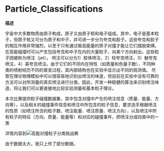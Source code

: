 # Particle_Classifications

**描述**

宇宙中大多数物质由原子构成，原子又由原子核和电子组成。其中，电子是基本粒子，但原子核又可分为质子和中子，并可进一步分为夸克和胶子。这些夸克和胶子的相互作用非常强烈，以至于只有通过极高能量的质子对撞才能让它们摆脱束缚。在高能碰撞时可以产生包括夸克和中子在内的大量粒子，向某个方向射出，这些粒子团被称为喷注（jet）。
        喷注可以分为1）胶体喷注，2）轻夸克喷注，3）魅夸克喷注，4）美夸克喷注。由于它们的不同内在特性（如质量和色量子数），不同种类的喷射经历不同的衰变过程，其内部结构也在实验中显示出不同的观测值。
        尽管在理论物理模拟中可以很容易地识别出喷注的味道，但目前在实验中没有可靠的方法可以对所测量的真实喷注进行分类。因此，开发一种稳健的算法来识别喷注味道，将让我们可以更直接地比较实验测量和基本粒子理论。
        
 本次比赛提供粒子碰撞数据集，其中包含对撞中产生的喷注信息（质量、能量、方向等），以及相关的碰撞事件信息和喷注中所包含的粒子信息，要求选手根据喷注的性质（如喷注所含的粒子数、喷注能量、喷注质量、喷注方向），以及喷注中所有粒子的特征（方向、质量、能量等）和对应的碰撞事件，把喷注分成四类中的一类
 
 详情内容到![高能对撞粒子分类挑战赛](https://www.biendata.xyz/competition/jet/)
 
 
 由于数据太大，我只上传了部分数据。
